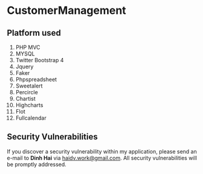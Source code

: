 # CustomerManagement

## 									Platform used

1. PHP MVC
2. MYSQL
3. Twitter Bootstrap 4
4. Jquery
5. Faker
6. Phpspreadsheet
7. Sweetalert
8. Percircle
9. Chartist
10. Highcharts 
11. Flot
12. Fullcalendar

## 								Security Vulnerabilities

If you discover a security vulnerability within my application, please send an e-mail to **Dinh Hai** via [haidv.work@gmail.com](mailto:haidv.work@gmail.com). All security vulnerabilities will be promptly addressed.

# 


